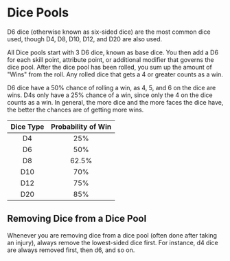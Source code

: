 # Dice Pools

D6 dice (otherwise known as six-sided dice) are the most common dice used, though D4, D8, D10, D12, and D20 are also used.

All Dice pools start with 3 D6 dice, known as base dice. You then add a D6 for each skill point, attribute point, or additional modifier that governs the dice pool. After the dice pool has been rolled, you sum up the amount of "Wins" from the roll. Any rolled dice that gets a 4 or greater counts as a win.

D6 dice have a 50% chance of rolling a win, as 4, 5, and 6 on the dice are wins. D4s only have a 25% chance of a win, since only the 4 on the dice counts as a win. In general, the more dice and the more faces the dice have, the better the chances are of getting more wins.

| Dice Type | Probability of Win |
| :-------: | :----------------: |
|    D4     |        25%         |
|    D6     |        50%         |
|    D8     |       62.5%        |
|    D10    |        70%         |
|    D12    |        75%         |
|    D20    |        85%         |

## Removing Dice from a Dice Pool

Whenever you are removing dice from a dice pool (often done after taking an injury), always remove the lowest-sided dice first. For instance, d4 dice are always removed first, then d6, and so on.
